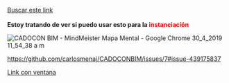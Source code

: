  <a href="http://www.quisqueyabiz.com/wiki/tiki-index.php?page=ADMINISTRACI%C3%93N+DEL+CGS">Buscar este link</a><br />
<br />
<strong>Estoy tratando de ver si puedo usar esto para la<span style="color:#FF0000;"> instanciaci&oacute;n</span></strong>

![CADOCON BIM - MindMeister Mapa Mental - Google Chrome 30_4_2019 11_54_38 a  m](https://user-images.githubusercontent.com/44502116/56975507-f5f30680-6b3e-11e9-85ad-210eb94e0317.png)

https://github.com/carlosmenaj/CADOCONBIM/issues/7#issue-439175837

<a href="https://github.com/carlosmenaj/CADOCONBIM/issues/7" onclick="window.open(this.href, '', 'resizable=yes,status=no,location=no,toolbar=no,menubar=no,fullscreen=no,scrollbars=no,dependent=no,width=300,left=1,height=300,top=1'); return false;">Link con ventana</a> 
